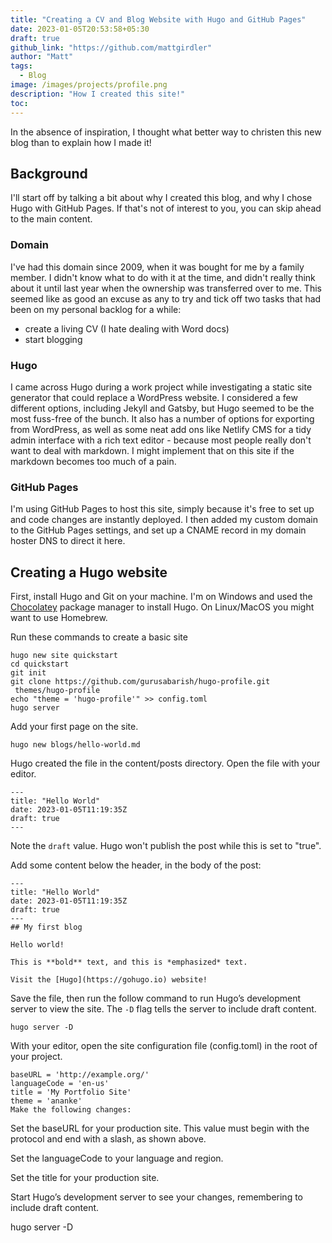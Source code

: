 ```yaml
---
title: "Creating a CV and Blog Website with Hugo and GitHub Pages"
date: 2023-01-05T20:53:58+05:30
draft: true
github_link: "https://github.com/mattgirdler"
author: "Matt"
tags:
  - Blog
image: /images/projects/profile.png
description: "How I created this site!"
toc: 
---
```


In the absence of inspiration, I thought what better way to christen this new blog than to explain how I made it!

## Background
I'll start off by talking a bit about why I created this blog, and why I chose Hugo with GitHub Pages. If that's not of interest to you, you can skip ahead to the main content.

### Domain
I've had this domain since 2009, when it was bought for me by a family member. I didn't know what to do with it at the time, and didn't really think about it until last year when the ownership was transferred over to me. 
This seemed like as good an excuse as any to try and tick off two tasks that had been on my personal backlog for a while:
- create a living CV (I hate dealing with Word docs) 
- start blogging

### Hugo
I came across Hugo during a work project while investigating a static site generator that could replace a WordPress website. I considered a few different options, including Jekyll and Gatsby, but Hugo seemed to be the most fuss-free of the bunch. 
It also has a number of options for exporting from WordPress, as well as some neat add ons like Netlify CMS for a tidy admin interface with a rich text editor - because most people really don't want to deal with markdown. I might implement that on this site if the markdown becomes too much of a pain.

### GitHub Pages
I'm using GitHub Pages to host this site, simply because it's free to set up and code changes are instantly deployed. I then added my custom domain to the GitHub Pages settings, and set up a CNAME record in my domain hoster DNS to direct it here.

## Creating a Hugo website

First, install Hugo and Git on your machine. I'm on Windows and used the [Chocolatey](https://chocolatey.org/) package manager to install Hugo. On Linux/MacOS you might want to use Homebrew.

Run these commands to create a basic site
```
hugo new site quickstart
cd quickstart
git init
git clone https://github.com/gurusabarish/hugo-profile.git
 themes/hugo-profile
echo "theme = 'hugo-profile'" >> config.toml
hugo server
```

Add your first page on the site.
```
hugo new blogs/hello-world.md
```

Hugo created the file in the content/posts directory. Open the file with your editor.

```
---
title: "Hello World"
date: 2023-01-05T11:19:35Z
draft: true
---
```

Note the `draft` value. Hugo won't publish the post while this is set to "true".

Add some content below the header, in the body of the post:

```
---
title: "Hello World"
date: 2023-01-05T11:19:35Z
draft: true
---
## My first blog

Hello world! 

This is **bold** text, and this is *emphasized* text.

Visit the [Hugo](https://gohugo.io) website!
```

Save the file, then run the follow command to run Hugo’s development server to view the site. The `-D` flag tells the server to include draft content.

```
hugo server -D
```

With your editor, open the site configuration file (config.toml) in the root of your project.

```
baseURL = 'http://example.org/'
languageCode = 'en-us'
title = 'My Portfolio Site'
theme = 'ananke'
Make the following changes:
```

Set the baseURL for your production site. This value must begin with the protocol and end with a slash, as shown above.

Set the languageCode to your language and region.

Set the title for your production site.

Start Hugo’s development server to see your changes, remembering to include draft content.

hugo server -D